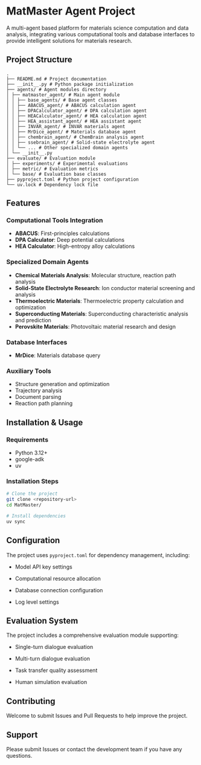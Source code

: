 # MatMaster Agent Project

A multi-agent based platform for materials science computation and data analysis, integrating various computational
tools and database interfaces to provide intelligent solutions for materials research.

## Project Structure

```text
.
├── README.md # Project documentation
├── __init__.py # Python package initialization
├── agents/ # Agent modules directory
│ ├── matmaster_agent/ # Main agent module
│ │ ├── base_agents/ # Base agent classes
│ │ ├── ABACUS_agent/ # ABACUS calculation agent
│ │ ├── DPACalculator_agent/ # DPA calculation agent
│ │ ├── HEACalculator_agent/ # HEA calculation agent
│ │ ├── HEA_assistant_agent/ # HEA assistant agent
│ │ ├── INVAR_agent/ # INVAR materials agent
│ │ ├── MrDice_agent/ # Materials database agent
│ │ ├── chembrain_agent/ # ChemBrain analysis agent
│ │ ├── ssebrain_agent/ # Solid-state electrolyte agent
│ │ └── ... # Other specialized domain agents
│ └── __init__.py
├── evaluate/ # Evaluation module
│ ├── experiments/ # Experimental evaluations
│ ├── metric/ # Evaluation metrics
│ └── base/ # Evaluation base classes
├── pyproject.toml # Python project configuration
└── uv.lock # Dependency lock file
```

## Features

### Computational Tools Integration

- **ABACUS**: First-principles calculations
- **DPA Calculator**: Deep potential calculations
- **HEA Calculator**: High-entropy alloy calculations

### Specialized Domain Agents

- **Chemical Materials Analysis**: Molecular structure, reaction path analysis
- **Solid-State Electrolyte Research**: Ion conductor material screening and analysis
- **Thermoelectric Materials**: Thermoelectric property calculation and optimization
- **Superconducting Materials**: Superconducting characteristic analysis and prediction
- **Perovskite Materials**: Photovoltaic material research and design

### Database Interfaces

- **MrDice**: Materials database query

### Auxiliary Tools

- Structure generation and optimization
- Trajectory analysis
- Document parsing
- Reaction path planning

## Installation & Usage

### Requirements

- Python 3.12+
- google-adk
- uv

### Installation Steps

```bash
# Clone the project
git clone <repository-url>
cd MatMaster/

# Install dependencies
uv sync
```

## Configuration

The project uses `pyproject.toml` for dependency management, including:

- Model API key settings

- Computational resource allocation

- Database connection configuration

- Log level settings

## Evaluation System

The project includes a comprehensive evaluation module supporting:

- Single-turn dialogue evaluation

- Multi-turn dialogue evaluation

- Task transfer quality assessment

- Human simulation evaluation

## Contributing

Welcome to submit Issues and Pull Requests to help improve the project.

## Support

Please submit Issues or contact the development team if you have any questions.
